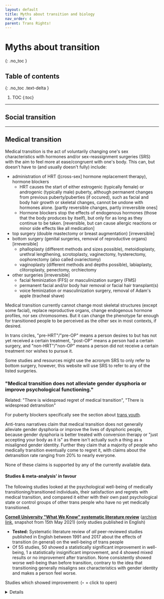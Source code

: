 ```yaml
---
layout: default
title: Myths about transition and biology
nav_order: 4
parent: Trans Rights!
---
```

<script> jtd.setTheme('green'); </script>
# Myths about transition
{: .no_toc }

## Table of contents
{: .no_toc .text-delta }

1. TOC
{:toc}

---

## Social transition

---
## Medical transition

Medical transition is the act of voluntarily changing one's sex characteristics with hormones and/or sex-reassignment surgeries (SRS) with the aim to feel more at ease/congruent with one's body. This can, but doesn't have to (and usually doesn't fully) include:
- administration of HRT ([cross-sex] hormone replacement therapy), hormone blockers
	- HRT causes the start of either estrogenic (typically female) or androgenic (typically male) puberty, although permanent changes from previous puberty/puberties (if occured), such as facial and body hair growth or skeletal changes, cannot be undone with hormones alone. [partly reversible changes, partly irreversible ones]
	- Hormone blockers stop the effects of endogenous hormones (those that the body produces by itself), but only for as long as they continue to be taken. [reversible, but can cause allergic reactions or minor side effects like all medication]
- top surgery (double mastectomy or breast augmentation) [irreversible]
- bottom surgery (genital surgeries, removal of reproductive organs) [irreversible]
	- phalloplasty (different methods and sizes possible), metoidioplasty, urethral lengthening, scrotoplasty, vaginectomy, hysterectomy, oophorectomy (also called ovariectomy)
	- vaginoplasty (different methods and depths possible), labiaplasty, clitoroplasty, penectomy, orchiectomy
- other surgeries [irreversible]
	- facial feminization (FFS) or masculinization surgery (FMS)
	- permanent facial and/or body hair removal or facial hair transplant(s)
	- voice feminization or masculinization surgery, removal of Adam's apple (tracheal shave)

Medical transition currently cannot change most skeletal structures (except some facial), replace reproductive organs, change endogenous hormone profiles, nor sex chromosomes. But it can change the phenotype far enough for transitioned people to be perceived as the other sex in most contexts, if desired.

In trans circles, "pre-HRT"/"pre-OP" means a person desires to but has not yet received a certain treatment, "post-OP" means a person had a certain surgery, and "non-HRT"/"non-OP" means a person did not receive a certain treatment nor wishes to pursue it.

Some studies and resources might use the acronym SRS to only refer to bottom surgery, however, this website will use SRS to refer to any of the listed surgeries.

### "Medical transition does not alleviate gender dysphoria or improve psychological functioning." 

Related: "There is widespread regret of medical transition", "There is widespread detransition"

For puberty blockers specifically see the section about [trans youth](https://antireaction.github.io/queerrights-en/docs/transrights/transyouth.html).

Anti-trans narratives claim that medical transition does not generally alleviate gender dysphoria or improve the lives of dysphoric people, because gender dysphoria is better treated with conversion therapy or "just accepting your body as it is" as there isn't actually such a thing as a misaligned gender identity. Further they claim that a majority of people who medically transition eventually come to regret it, with claims about the detransition rate ranging from 20% to nearly everyone.

None of these claims is supported by any of the currently available data.

#### Studies & meta-analysis' in favour
The following studies looked at the psychological well-being of medically transitioning/transitioned individuals, their satisfaction and regrets with medical transition, and compared it either with their own past psychological state or control groups of other trans people who have no yet medically transitioned.

**[Cornell University "What We Know" systematic literature review](https://whatweknow.inequality.cornell.edu/topics/lgbt-equality/what-does-the-scholarly-research-say-about-the-well-being-of-transgender-people/)** ([archive link](https://web.archive.org/web/20210510142046/https://whatweknow.inequality.cornell.edu/topics/lgbt-equality/what-does-the-scholarly-research-say-about-the-well-being-of-transgender-people/), snapshot from 15th May 2021) (only studies published in English)
- **Tested:** Systematic literature review of _all_ peer-reviewed studies published in English between 1991 and 2017 about the effects of transition (in general) on the well-being of trans people
- Of 55 studies, 50 showed a statistically significant improvement in well-being, 1 a statistically insignificant improvement, and 4 showed mixed results or no improvement after transition. None consistently showed worse well-being than before transition, contrary to the idea that transitioning generally misaligns sex characteristics with gender identity and makes a person feel worse.

Studies which showed improvement: (‣ = click to open)

<details>

	<summary> ‣ Pfäfflin (1993) seperate because it's so much </summary> <p>

[Pfäfflin (1993)](https://doi.org/10.1300/J056v05n04_05): **(Long term)** This is a pooling together of (a) studies and reviews about well-being and regrets after HRT and/or SRS ranging from 1961 to 1991 (30 years), from various countries (most from the U.S., followed by European countries) and (b) a clinical sample of people who Friedemann Pfäfflin treated himself (in Germany) since 1978 for variously long periods and with different regularity.
- **Sample:** (a) 74 follow-up studies and 9 reviews with approximately 1000 to 1600 trans women and 400 to 550 trans men participating (exact estimates impossible due to sometimes overlapping samples); (b) 196 trans women and 99 trans men

- **Results:** 
	- (a) Across all studies and reviews, 4 trans men and 14 trans women genuinely regretted medical transition (including SRS) [regret rate of <1% for trans men and 1-1,5% for trans women]
		- Of the 4 regretful trans men, 1 only regretted evading regulations and getting the phalloplasty done outside the gender clinic, which brought complications, but he did not regret having transitioned overall and lived alternating between male and female; 2 were confirmed to have detransitioned socially and 1 case expressed regret about one surgery, but it's not known whether they detransitioned socially.
		- Additionally, 1 trans woman commited suicide during HRT (before SRS), 1 underwent religious conversion (on HRT but before SRS), 1 considered living as male again (but it is not reported whether they did), 2 occasionally went back to living as male, 1 of whom only did so to not loose claim to inheretance.
		- Regret was associated with bad surgical outcomes, not undergoing any real life test, and/or no proper differential diagnosis; 
	- (b) No reported regrets among trans men and 3 reported regrets among trans women [1,53%] 2-6 years after bottom surgery.
	- The author concludes that overall, trans people who wished to undergo SRS did not regret doing so when they did. 
- **Flaws:** Only clinical samples, old data

		</p></details> 

<details>

	<summary> ‣ All the others (gigantic table warning) </summary> <p>

| study                                                                            | sample(s)                                                                                                                                                                                                                                                                                                                                               | tested                                                                                                                                                                                                                                          | follow-up time or time since last treatment                                                                                                                                                                                                                                                                                    | results                                                                                                                                                                                                                                                                                                                                                                                                                                                                                                                                                                                                                                                                                                                                                                                                               | notes                                                                                                                                                                                                                                                                                                                                                                                                                                                                      |
| -------------------------------------------------------------------------------- | ------------------------------------------------------------------------------------------------------------------------------------------------------------------------------------------------------------------------------------------------------------------------------------------------------------------------------------------------------- | ----------------------------------------------------------------------------------------------------------------------------------------------------------------------------------------------------------------------------------------------- | ------------------------------------------------------------------------------------------------------------------------------------------------------------------------------------------------------------------------------------------------------------------------------------------------------------------------------ | --------------------------------------------------------------------------------------------------------------------------------------------------------------------------------------------------------------------------------------------------------------------------------------------------------------------------------------------------------------------------------------------------------------------------------------------------------------------------------------------------------------------------------------------------------------------------------------------------------------------------------------------------------------------------------------------------------------------------------------------------------------------------------------------------------------------- | -------------------------------------------------------------------------------------------------------------------------------------------------------------------------------------------------------------------------------------------------------------------------------------------------------------------------------------------------------------------------------------------------------------------------------------------------------------------------- |
| [Bodlun & Kullgren (1996)](https://doi.org/10.1007/BF02438167)                 | Swedish clinical sample of 10 trans women and 9 trans men, "core transsexuals"                                                                                                                                                                                                                                                                          | changes in well-being from<br>medical transition (in general) over 5 year period, used questionnaire                                                                                                                                            | 5 years, transition stages differed between participants and some have still not medically transitioned to the extent that they wish by the end of the 5 year period                                                                                                                                                           | 13 improved, 3 stable, 2 unsatisifed, 1 unsatisifed & detranstioned                                                                                                                                                                                                                                                                                                                                                                                                                                                                                                                                                                                                                                                                                                                                                   |                                                                                                                                                                                                                                                                                                                                                                                                                                                                            |
| [Rakic et al. (1996)](https://doi.org/10.1007/BF02437545)                      | Yugoslavian clinical sample of 22 trans women and 10 trans men                                                                                                                                                                                                                                                                                          | body image, social life, sexual life, occupational functioning before and after bottom surgery, used questionnaire                                                                                                                              | 6 months to 4 years, median of 18 months                                                                                                                                                                                                                                                                                       | no regrets, 87% had improved body image, better social, sexual and ccupational life                                                                                                                                                                                                                                                                                                                                                                                                                                                                                                                                                                                                                                                                                                                                   | straght trans people only (to not provoke someone?)                                                                                                                                                                                                                                                                                                                                                                                                                        |
| [Eldh et al. (1997)](https://doi.org/10.3109/02844319709010503)                | Swedish clinical sample of 40 trans men and 50 trans women                                                                                                                                                                                                                                                                                              | physical and psychological health after SRS, used questionnaire by mail or in person; in case of personal interview, a physical examination took place as well (study doesn't state how many those were)                                        | 6 months to 30 years (median of 5,8 years) after several SRS including bottom surgery                                                                                                                                                                                                                                          | 86,5% (64/74) of respondents were satisfied with their lives post-SRS; 13,5% (10/74) were not satisfied, of which 5,4% (2 people of each gender) detransitioned socially and regretted the surgeries; 4% (2 trans women and 1 trans man) commited suicide, but had many suicide attempts before SRS as well; even if assuming that all respondents who were lost during follow-up (16/90) 1. had a worse well-being and that this was their reason to drop out and 2. the worsening was because of SRS, the success rate is 71,1% (64/90) and dissatisfaction (including detransition) rate 28,8% (26/90), which is still a clear net benefit; social stability (e.g. acceptance by family & friends), surgical techniques and overall body appearance (beside genitals) were found to be predictors of good outcomes |                                                                                                                                                                                                                                                                                                                                                                                                                                                                            |
| [Landen et al. (1998)](https://doi.org/10.1111/j.1600-0447.1998.tb10001.x)     | Swedish clinical sample undergoing initial SRS from 1972-1992; 213 total of which 8 detransitioned                                                                                                                                                                                                                                                      | retrospective study of predictors of regret after SRS (including bottom surgery), used medical records                                                                                                                                          | 4 to 24 years after SRS                                                                                                                                                                                                                                                                                                        | medical detransition rate of 3,8%, mostly associated with poor family support and much less but still significantly with not belonging to "core transsexual group" or suffering from psychosis; time between SRS and request for reversal 1-15 years (7,4 years median); last year of approval for any regretful patient was 1982                                                                                                                                                                                                                                                                                                                                                                                                                                                                                     | retrospective; could only consider medical detransitions; some of the SRS of included patients were only 4 years ago while requests for reversal took up to 15 years after initial SRS, so some of the more recent patients considered non-regretful here might have eventually requested reversal years after the study was conducted                                                                                                                                     |
| [Rehman et al. (1999)](https://doi.org/10.1023/A:1018745706354) \*             | American clinical sample of 28 trans women                                                                                                                                                                                                                                                                                                              | long-term physical, psychological, and sexual well-being & satisfaction after SRS including bottom surgery, used personal or telephone interviews                                                                                               | 3 years                                                                                                                                                                                                                                                                                                                        | no regrets, ability to normally return to work, more satisfactory personal and social life of patients after SRS                                                                                                                                                                                                                                                                                                                                                                                                                                                                                                                                                                                                                                                                                                      |                                                                                                                                                                                                                                                                                                                                                                                                                                                                            |
| [Lawrence (2003)](https://doi.org/10.1023/A:1024086814364)                     | American clinical sample of 232 trans women                                                                                                                                                                                                                                                                                                             | factors associated with long-term regret and satisfaction after SRS, used questionnaires                                                                                                                                                        | 1 to 7 years (most available questionnaires from people having had surgery 2-4 years)                                                                                                                                                                                                                                          | 59% reported improvement of quality of life as 8 or higher on an 0-10 scale, 1 reported worsening (0,45%), the rest reported no change; 86% reported their happiness as 8 or higher, 4% as 5 or lower; nobody regretted SRS outright, 6% sometimes and mostly due to social unacceptance or functional or physical outcomes                                                                                                                                                                                                                                                                                                                                                                                                                                                                                           |                                                                                                                                                                                                                                                                                                                                                                                                                                                                            |
| [Smith et al. (2005)](https://www.ncbi.nlm.nih.gov/pubmed/15842032) \*         | Dutch clinical sample of 94 trans women and 64 trans men                                                                                                                                                                                                                                                                                                | outcomes and predictors of regret/satisfaction after SRS, used questionnaire and personal interview (not all participants completed the latter)                                                                                                 | 1-4 years                                                                                                                                                                                                                                                                                                                      | virtually no gender dysphoria after SRS, independent of sexual orientation; no body dissatisfaction, 91,6% very satisifed with their bodies, better psychological functioning; 1 trans women had strong regrets and would not choose SRS again, another had strong regrets but would choose to undergo it again                                                                                                                                                                                                                                                                                                                                                                                                                                                                                                       | almost all patients in this sample had social support, only 4 (3,9%) had absolutely nobody to rely on;                                                                                                                                                                                                                                                                                                                                                                     |
| [De Cuypere et al. (2006)](https://doi.org/10.1016/j.sexol.2006.04.002) \*     | Belgian clinical sample of 35 trans women and 27 trans men                                                                                                                                                                                                                                                                                              | long-term psychological, social, and professional functioning after a longer period after SRS, used semi-structured interviews                                                                                                                  | minimum 1 year since bottom surgery; median of 4,1 years for trans women and 7,6 for trans men                                                                                                                                                                                                                                 | significant drop in suicide attempt rate (29,3% to 5,1%); gender dysphoria level dropped to that of the general population; 88,6% trans women and 85,2% trans men felt happy after surgery; regret only occasional in 2 cases, no detransitioners; improved social functioning                                                                                                                                                                                                                                                                                                                                                                                                                                                                                                                                        |                                                                                                                                                                                                                                                                                                                                                                                                                                                                            |
| [Lobato et al. (2006)](https://www.ncbi.nlm.nih.gov/pubmed/17075731)           | Brazillian clinical sample of 18 trans women and 1 trans man                                                                                                                                                                                                                                                                                            | impact of SRS (including bottom surgery) on satisfaction with sexual experience after SRS, used questionnaires before and after                                                                                                                 | 1 to 2,5 years since bottom surgery                                                                                                                                                                                                                                                                                            | no regrets; improvement of sexual experience considered for 83,3%; 64,7% say initiating and maintaining relationships became easier; pariticpants with a partner increased from 52,6% to 73,7%                                                                                                                                                                                                                                                                                                                                                                                                                                                                                                                                                                                                                        | only early-onset dysphoric trans people ("type 1 transsexuals"); excluded intersex people and people with psychotic disorders or addictions to psychoactive substances right away                                                                                                                                                                                                                                                                                          |
| [Newfield et al. (2006)](https://doi.org/10.1007/s11136-006-0002-3) \*         | recruitment through internet, bulletin boards, and postcards; mostly U.S.-American; 446 trans men                                                                                                                                                                                                                                                       | quality of life, used online survey                                                                                                                                                                                                             | not recorded; trans men with or without HRT were compared to each other                                                                                                                                                                                                                                                        | HRT significantly correlated with improved quality of life                                                                                                                                                                                                                                                                                                                                                                                                                                                                                                                                                                                                                                                                                                                                                            | non-clinical sample                                                                                                                                                                                                                                                                                                                                                                                                                                                        |
| [Kraemer et al. (2008)](https://www.ncbi.nlm.nih.gov/pubmed/18033979)          | Swiss clinical sample of 16 trans women and 7 trans men pre-SRS, 14 trans women and 8 trans men post-SRS                                                                                                                                                                                                                                                | body image of pre- and post-SRS people in comparison, used questionnaire                                                                                                                                                                        | 5 months to 8 years, median of 51 months (4,25 years) of the post-SRS sample                                                                                                                                                                                                                                                   | post-SRS sample scored significantly higher in measures of self-confidence and attractiveness, while lower on insecurity and concern compared to pre-SRS sample; none of the tested variables was found to be correlated to the time since SRS; taking HRT or not in the pre-SRS was not found to be correlated to any of the tested variables either                                                                                                                                                                                                                                                                                                                                                                                                                                                                 |                                                                                                                                                                                                                                                                                                                                                                                                                                                                            |
| [Imbimbo et al. (2009)](https://doi.org/10.1111/j.1743-6109.2009.01379.x)      | Italian clinical sample of 163 trans women                                                                                                                                                                                                                                                                                                              | post-surgical satisfaction levels and psychosocial profile of trans women, used questionnaire before and after SRS                                                                                                                              | 12-18 months after SRS for each patient seperately (operated over 14 years)                                                                                                                                                                                                                                                    | 94% were satisfied with having undergone surgery, 6% regretted it (not stated why, i.e. if they realized they aren't trans and detransitioned or if it was due to complications or unmet expectations etc.)                                                                                                                                                                                                                                                                                                                                                                                                                                                                                                                                                                                                           |                                                                                                                                                                                                                                                                                                                                                                                                                                                                            |
| [Nelson et al. (2009)](https://doi.org/10.1016/j.bjps.2007.10.049)             | UK clinical sample of 12 trans men                                                                                                                                                                                                                                                                                                                      | satisfaction with top surgery (double mastectomy/reduction mammoplasty), used questionnaire                                                                                                                                                     | 2-23 months after top surgery, median of 10                                                                                                                                                                                                                                                                                    | no regrets, all patients were satisfied, felt that their self-confidence and social interactions improved                                                                                                                                                                                                                                                                                                                                                                                                                                                                                                                                                                                                                                                                                                             |                                                                                                                                                                                                                                                                                                                                                                                                                                                                            |
| [Vujovic et al. (2009)](https://doi.org/10.1111/j.1743-6109.2008.00799.x)      | Serbian clinical sample of 71 trans women and 76 trans men                                                                                                                                                                                                                                                                                              | retrospective study and description of the Serbian trans population using available data of everyone who presented at the at the time only Serbian gender clinic between 1987 and 2006                                                          | unclear, study only states that the patients \_first presented\_ between 1987 and 2006, but not when HRT or any SRS was performed                                                                                                                                                                                              | no reported regrets, all patients who did would undergo SRS again, some where also satisifed with HRT only                                                                                                                                                                                                                                                                                                                                                                                                                                                                                                                                                                                                                                                                                                            |                                                                                                                                                                                                                                                                                                                                                                                                                                                                            |
| [Weyers et al. (2009)](https://doi.org/10.1111/j.1743-6109.2008.01082.x)       | Belgian clinical sample of 50 trans women                                                                                                                                                                                                                                                                                                               | long-term physical, mental, and sexual health among trans women, used questionnaires (only after)                                                                                                                                               | 6 months after bottom surgery                                                                                                                                                                                                                                                                                                  | high satisfaction with self-image, good physical and mental health, but some issues with sexual functioning related to surgical outcomes; 96% never regretted the surgery, 4% (2 women) sometimes                                                                                                                                                                                                                                                                                                                                                                                                                                                                                                                                                                                                                     |                                                                                                                                                                                                                                                                                                                                                                                                                                                                            |
| [Ainsworth & Spiegel (2010)](https://doi.org/10.1007/s11136-010-9668-7)        | internet recruitment, 247 trans women                                                                                                                                                                                                                                                                                                                   | psychological effects of FFS and bottoms surgery, used interviews                                                                                                                                                                               | not recorded; trans women with or without certain SRS were compared to each other                                                                                                                                                                                                                                              | FFS and SRS associated with better quality of life                                                                                                                                                                                                                                                                                                                                                                                                                                                                                                                                                                                                                                                                                                                                                                    | non-clinical sample                                                                                                                                                                                                                                                                                                                                                                                                                                                        |
| [Johansson et al. (2010)](https://doi.org/10.1007/s10508-009-9551-1)           | Swedish clinical sample of 25 trans women and 17 trans men                                                                                                                                                                                                                                                                                              | long-term follow up after SRS regarding gender dysphoria, satisfaction, social functioning, work, relationships, and sexuality; used semi-structured interviews before & after                                                                  | at least 5 years after being approved for medical transition and (if already pursued) at least 2 years after SRS; median of 7,8 years between SRS and follow-up for trans women and 7,4 years for trans men (see table 1 in the paper)                                                                                         | clinicians rated overall outcomes as favourable in 62% of the cases, patients themselves in 95% of the cases; 86% were judged as stable or improved in their overall functioning by clinicians; only 5-15% of patients were dissatisfied with some aspect (general health, surgical outcomes, etc.), but nobody regretted medical transition in itself; general health also improved for slightly more than the majority, for 16,1% (which tended to include older patients) it worsened, for the rest it remained the same, of which half meant that it remained on a good level                                                                                                                                                                                                                                     | drop-outs had lower global functioning scores at initial contact with the clinic and 88,9% of them had completed SRS                                                                                                                                                                                                                                                                                                                                                       |
| [Parola et al. (2010)](https://doi.org/10.1016/j.sexol.2009.05.004)            | French clinical sample of 15 trans men and 15 trans women                                                                                                                                                                                                                                                                                               | impact of SRS and HRT on quality of life and possible predictors for outcomes such as personality traits, used questionnaires & semi-structured interviews                                                                                      | at least 2 years after SRS                                                                                                                                                                                                                                                                                                     | everyone was satisfied with their medical transition, no regrets; quality of life improved for almost everyone both in social and sexual aspects                                                                                                                                                                                                                                                                                                                                                                                                                                                                                                                                                                                                                                                                      |                                                                                                                                                                                                                                                                                                                                                                                                                                                                            |
| [Colton-Meier et al. (2011)](https://doi.org/10.1080/19359705.2011.581195)     | internet recruitment through ftm forums, mostly U.S. Americans, 369 trans men                                                                                                                                                                                                                                                                           | psychological effects of HRT, used survey                                                                                                                                                                                                       | not recorded; trans men with or without HRT were compared to each other                                                                                                                                                                                                                                                        | HRT associated with better mental health & health-related quality of life                                                                                                                                                                                                                                                                                                                                                                                                                                                                                                                                                                                                                                                                                                                                             | non-clinical sample, data collection over 3 months in 2008                                                                                                                                                                                                                                                                                                                                                                                                                 |
| [Pimenoff & Pfäfflin (2011)](https://doi.org/10.1080/15532739.2011.618399)     | Finnish clinical sample of 15 trans women and 17 trans men who completed medical and legal transition to the full extent that it's possible between 1970 and 2002                                                                                                                                                                                       | treatment outcome of compliant and noncompliant patients undergoing medical transition, used questionnaires                                                                                                                                     | median of 5 years after bottom surgery and 8,5 years after legal transition                                                                                                                                                                                                                                                    | significant improvement of both social and psychological adjustment after transition, regardless of compliance                                                                                                                                                                                                                                                                                                                                                                                                                                                                                                                                                                                                                                                                                                        |                                                                                                                                                                                                                                                                                                                                                                                                                                                                            |
| [Rotondi et al. (2011)](doi.org/10.7870/cjcmh-2011-0021) \*\*                  | Canadian sample of 205 trans men recruited through the internet, organizations, venues, etc.                                                                                                                                                                                                                                                            | prevelance and factors associated with depression in trans men, used surveys                                                                                                                                                                    | not recorded; trans men with or without treatment were compared to each other                                                                                                                                                                                                                                                  | depression was associated with (among other things) not taking HRT and planning to medically transition but not currently transitioning; less depression was associated with having medically transitioned and having had surgery before 2008 (which was defined as not recent)                                                                                                                                                                                                                                                                                                                                                                                                                                                                                                                                       | non-clinical sample                                                                                                                                                                                                                                                                                                                                                                                                                                                        |
| [Gomez-Gil et al. (2012)](https://doi.org/10.1016/j.psyneuen.2011.08.010)      | Spanish clinical sample of 113 trans women and 74 trans men                                                                                                                                                                                                                                                                                             | social distress, anxiety, and depression in trans people and effects of HRT and SRS, used questionnaires                                                                                                                                        | not recorded; trans people with and without treatment were compared to each other                                                                                                                                                                                                                                              | both SRS and HRT significantly correlated with reduced depression, anxiety, and social distress                                                                                                                                                                                                                                                                                                                                                                                                                                                                                                                                                                                                                                                                                                                       |                                                                                                                                                                                                                                                                                                                                                                                                                                                                            |
| [Gorin-Lazard et al. (2012)](https://doi.org/10.1111/j.1743-6109.2011.02564.x) | French clinical sample of 30 trans men and 31 trans women                                                                                                                                                                                                                                                                                               | impact of HRT on quality of life, used questionnaires                                                                                                                                                                                           | 12-42 months (1-3,5 years) of HRT, median of 20 months (1,67 years); trans people on HRT were compared to those who are not                                                                                                                                                                                                    | HRT is \_independently\_ linked to a higher quality of life                                                                                                                                                                                                                                                                                                                                                                                                                                                                                                                                                                                                                                                                                                                                                           | excluded people with psychiatric comorbities right away                                                                                                                                                                                                                                                                                                                                                                                                                    |
| [Budge et al. (2013)](https://doi.org/10.1177/0011000011432753)                | America, recruited through support groups, 13 trans women, 2 trans men, 2 genderqueer people, 1 male crossdresser                                                                                                                                                                                                                                       | coping mechanisms & emotions during various stages of transition (in general), used qualitative interviews                                                                                                                                      | not recorded; interviews span over whole transition but are conducted at 1 point in time                                                                                                                                                                                                                                       | "affirmative emotional experiences" commonly associated with HRT (16 participants went on HRT)                                                                                                                                                                                                                                                                                                                                                                                                                                                                                                                                                                                                                                                                                                                        | non-clinical sample, qualitative rather than quantitative, unusually diverse sample in terms of sexual orientation                                                                                                                                                                                                                                                                                                                                                         |
| [Colizzi et al. (2013)](https://doi.org/10.1111/jsm.12155)                     | Italian clinical sample of 45 trans women and 25 trans men                                                                                                                                                                                                                                                                                              | effects of HRT on stress, attachment style, and cortisol awakening response (CAR), used questionnaires & blood tests                                                                                                                            | recorded before and 12 months into HRT                                                                                                                                                                                                                                                                                         | 12 months HRT decreased CAR levels and perceived stress regardless of attachment style                                                                                                                                                                                                                                                                                                                                                                                                                                                                                                                                                                                                                                                                                                                                | excluded intersex people and people with psychiatric pathologies right away                                                                                                                                                                                                                                                                                                                                                                                                |
| [Costatino et al. (2013)](https://doi.org/10.1080/0092623X.2012.736920)        | Italian clinical sample of 50 trans men                                                                                                                                                                                                                                                                                                                 | impact of HRT on mood and sexual function, used questionnaires                                                                                                                                                                                  | data collected before HRT, 12 months into HRT, and at least 6 months after SRS (no bottom surgery, only top surgery and removal of reproductive organs)                                                                                                                                                                        | HRT improved sexual function and SRS reduced aggressiveness, but also reduced sexual function again (which might be because SRS did not include bottom surgery and disappointed some, or because not everyone was done recovering from SRS when filling out the questionnaire yet); more positive mood changes occured but were not statistically significant (see table 3); insomnia and sweating increased with HRT                                                                                                                                                                                                                                                                                                                                                                                                 | excluded intersex people, drug addicts, and people with psychiatric comorbidities right away                                                                                                                                                                                                                                                                                                                                                                               |
| [Gorin-Lazard et al.(2013)](https://doi.org/10.1097/NMD.0000000000000046)      | French clinical sample of 36 trans women and 31 trans men                                                                                                                                                                                                                                                                                               | influence of HRT on self-esteem, mood, and quality of life; used questionnaires                                                                                                                                                                 | not recorded(?); trans people with or without treatment were compared to each other                                                                                                                                                                                                                                            | HRT independently associated with less depression, greater self-esteem and better psychological well-being                                                                                                                                                                                                                                                                                                                                                                                                                                                                                                                                                                                                                                                                                                            |                                                                                                                                                                                                                                                                                                                                                                                                                                                                            |
| [Weigert et al. (2013)](https://doi.org/10.1097/01.prs.0000434415.70711.49)    | French clinical sample of 35 trans women                                                                                                                                                                                                                                                                                                                | influence of breast augmentation on sexual, psychosocial and physical well-being; used questionnaires                                                                                                                                           | data collected 3 weeks before breast augmentation, 4 months after surgery, and 21 patients completed the questionnaire again 12-39,6 months (1-3,3 years; median of 20,7 months/1,7 years) after surgery; breast augmentation was performed with a median of 16 months after bottom surgery, which itself was preceeded by HRT | significant improvement in all measured areas after surgery                                                                                                                                                                                                                                                                                                                                                                                                                                                                                                                                                                                                                                                                                                                                                           |                                                                                                                                                                                                                                                                                                                                                                                                                                                                            |
| [Bailey et al. (2014)](https://doi.org/10.1108/MHRJ-05-2014-0015)              | UK, internet recruitment, 889 people of which 778 desired or underwent medical transition to some degree                                                                                                                                                                                                                                                | effects of various factors on suicidal ideation & suicide attempts, used questionnaire                                                                                                                                                          | not recorded; trans people with or without treatment were compared to each other                                                                                                                                                                                                                                               | suicidality associated (among others) with denial of desired medical treatments                                                                                                                                                                                                                                                                                                                                                                                                                                                                                                                                                                                                                                                                                                                                       | non-clinical sample                                                                                                                                                                                                                                                                                                                                                                                                                                                        |
| [Boza & Nicholson (2014)](https://doi.org/10.1080/15532739.2014.890558)        | Australia; recruitment via internet, support groups, snowballing; 83 trans men and 160 trans women                                                                                                                                                                                                                                                      | effects of various factors on mental health, used questionnaires                                                                                                                                                                                | not recorded; trans people with or without treatment were compared to each other                                                                                                                                                                                                                                               | SRS associated with less depression                                                                                                                                                                                                                                                                                                                                                                                                                                                                                                                                                                                                                                                                                                                                                                                   | non-clinical sample                                                                                                                                                                                                                                                                                                                                                                                                                                                        |
| [Colizzi et al. (2014)](https://doi.org/10.1016/j.psyneuen.2013.09.029)        | Italian clinical sample, 78 trans women and 29 trans men                                                                                                                                                                                                                                                                                                | impacts of HRT on psychiatric distress and functional impairment, used questionnaires                                                                                                                                                           | recorded before and 12 months into HRT                                                                                                                                                                                                                                                                                         | 12 months HRT approx. halved prevelance of all bad measures across sample                                                                                                                                                                                                                                                                                                                                                                                                                                                                                                                                                                                                                                                                                                                                             | intersex people and people with unstable psychiatric comorbidities excluded right away                                                                                                                                                                                                                                                                                                                                                                                     |
| [Davis & Meier (2014)](https://doi.org/10.1080/19317611.2013.833152)           | American sample of 208 transmasculine people (including trans men, genderqueer, and genderfluid people); recruitment through internet and local communities                                                                                                                                                                                             | impacts of HRT and top surgery, used survey                                                                                                                                                                                                     | use of HRT ranged from either no us or between 1 week & 35 years (median of 3,62 years) for those who do use it; time since top surgery (if performed) not recorded; study compared people with and without treatment to each other                                                                                            | reduction in anxiety, depression, anger and an increase in body satisfaction associated with with HRT and top surgery                                                                                                                                                                                                                                                                                                                                                                                                                                                                                                                                                                                                                                                                                                 |                                                                                                                                                                                                                                                                                                                                                                                                                                                                            |
| [Dhejne et al. (2014)](https://doi.org/10.1007/s10508-014-0300-8)              | All Swedish citizens who applied for SRS and legal name change from 1972 to 2010 (252 trans men and 478 trans women)                                                                                                                                                                                                                                    | prevelance of transition and regret in the population, used retrospective study of official data                                                                                                                                                | time from first legal gender change to regret application had a median of 75-137 months (6,25-11,4 years) or 90 months (7,5 years) for trans men, 22-177 months (1,83-14,75 years) or 102 months (8,5 years) for trans women                                                                                                   | regret rate of 2,2% for both genders and an additional 1,2% (across both binary genders) who have withdrawn their application themselves; regret rate decreased a lot over time from 27% in 1960-1971 down to 2,4% in the 1991-2000 time period and 0,3% in 2001-2010 (although there may be some cases of regret in the last group who have no yet applied, as the median time from first legal sex change to regret application is 7-8 years)                                                                                                                                                                                                                                                                                                                                                                       |                                                                                                                                                                                                                                                                                                                                                                                                                                                                            |
| [Fisher et al. (2014)](https://doi.org/10.1111/jsm.12413)                      | Italian clinical sample of 66 trans women and 59 trans men                                                                                                                                                                                                                                                                                              | impacts of HRT without any SRS on body uneasiness in trans people, used questionnaires                                                                                                                                                          | either no HRT, or 45-10845 days (1,5 months to 30,125 years) \[median of 430 days (~14 months)\] for trans women and 33-1021 days (33 days to 2,8 years) \[median of 799 days (~2,2 years)\] for trans men; compared trans people with treatment to those without                                                              | HRT duration and higher dosage independently correlated with decreased body uneasiness for trans women, but not for trans men, although the authors write that the latter might be for example due to HRT not significantly reducing chest size in trans men (which can be a major source of body uneasiness for them)                                                                                                                                                                                                                                                                                                                                                                                                                                                                                                | excluded people who were intersex, had changes in HRT treatment before the study, had internalized homophobia, mental retardation or transvestite fetishism                                                                                                                                                                                                                                                                                                                |
| [Gomez-Gil et al. (2014)](https://doi.org/10.1007/s11136-013-0497-3)           | Spanish clinical sample of 119 trans women and 74 trans men                                                                                                                                                                                                                                                                                             | factors associated with better quality of life in trans people before bottom surgery, used questionnaires                                                                                                                                       | not recorded; trans people with and without treatment were compared to each other                                                                                                                                                                                                                                              | better quality of life associated with (among other factors) being on HRT                                                                                                                                                                                                                                                                                                                                                                                                                                                                                                                                                                                                                                                                                                                                             |                                                                                                                                                                                                                                                                                                                                                                                                                                                                            |
| [Hess et al. (2014)](http://doi.org/10.3238/arztebl.2014.0795)                 | German clinical sample of 254 trans women                                                                                                                                                                                                                                                                                                               | long-term satisfaction with SRS, used questionnaires                                                                                                                                                                                            | 1-7 years after SRS; median of 5,05 years                                                                                                                                                                                                                                                                                      | 87,4% were satisfied or very satisfied with their outward appearance as women; 72% were satisfied or very satisfied with the functional outcome; 1 full detransitioner (sees himself as male) (1%), 3 peple who see themselves as "more male than female" (2,9%)                                                                                                                                                                                                                                                                                                                                                                                                                                                                                                                                                      |                                                                                                                                                                                                                                                                                                                                                                                                                                                                            |
| [Heylens et al. (2014)](https://doi.org/10.1111/jsm.12363)                     | Belgian clinical sample of 46 trans women and 11 trans men                                                                                                                                                                                                                                                                                              | effects of various steps in medical transition on psychopathology, used questionnaires                                                                                                                                                          | questionnaires were filled out before treatment, 3-6 months into HRT, and 1-12 months after SRS                                                                                                                                                                                                                                | medical transition leads to a significant reduction of psychopathology in areas such as depression, anxiety, somatization, psychoticism, interpersonal sensitivity, hostility, and overall psychoneurotic distress                                                                                                                                                                                                                                                                                                                                                                                                                                                                                                                                                                                                    | one person commited suicide during follow-up                                                                                                                                                                                                                                                                                                                                                                                                                               |
| [Manieri et al. (2014)](https://doi.org/10.1080/15532739.2014.899174)          | Italian clinical sample of 56 trans women and 27 trans men                                                                                                                                                                                                                                                                                              | impacts of HRT in the first year on quality of life                                                                                                                                                                                             | evaluations every 3 months; questionnaires on quality of life filled in before and 1 year into treatment                                                                                                                                                                                                                       | HRT improves quality of life and seems to be free of major risks in healthy individuals under clinical supervision in the first year                                                                                                                                                                                                                                                                                                                                                                                                                                                                                                                                                                                                                                                                                  | excluded intersex people and people with severe psychopathology right away                                                                                                                                                                                                                                                                                                                                                                                                 |
| [Castellano et al. (2015)](https://doi.org/10.1007/s40618-015-0398-0)          | Italy, recruitment through local ads, 46 trans women and 14 trans men, local cis control group                                                                                                                                                                                                                                                          | psychological & sexual affects of bottom surgery                                                                                                                                                                                                | at least 2 years and up to 33 years after SRS                                                                                                                                                                                                                                                                                  | trans sample scored similarly to cis controls in quality of life and body image; trans men slightly worse in sexual life subscale than cis men                                                                                                                                                                                                                                                                                                                                                                                                                                                                                                                                                                                                                                                                        | non-clinical sample                                                                                                                                                                                                                                                                                                                                                                                                                                                        |
| [Keo-Meier et al. (2015)](http://dx.doi.org/10.1037/a0037599)                  | American sample of 48 trans men and male (53) & female (62) cis controls                                                                                                                                                                                                                                                                                | changes in psychological function from before and during HRT in trans men, used questionnaires                                                                                                                                                  | before and 3 months into HRT                                                                                                                                                                                                                                                                                                   | 3 months of HRT led to decreased psychopathology and betterment in psychological functioning on multiple domains                                                                                                                                                                                                                                                                                                                                                                                                                                                                                                                                                                                                                                                                                                      | non-clinical sample                                                                                                                                                                                                                                                                                                                                                                                                                                                        |
| [Ruppin & Pfäfflin (2015)](https://doi.org/10.1007/s10508-014-0453-5)          | Germany, 35 trans women and 36 trans men                                                                                                                                                                                                                                                                                                                | various quality of life factors (employment, subjective life satisfaction, integration,...) after medical transition to some degree (almost all took HRT and had at least one SRS), used standardized questionnaires and qualitative interviews | tested upon first contact with clinic and 10-24 (mean 13,8) years after legal name & gender marker change\*\*\*                                                                                                                                                                                                                | high life satisfaction, employment, good social integration, gender dysphoria remained reduced, other psychological problems decreased too                                                                                                                                                                                                                                                                                                                                                                                                                                                                                                                                                                                                                                                                            |                                                                                                                                                                                                                                                                                                                                                                                                                                                                            |
| [Bar et al. (2016)](dx.doi.org/10.1177/0008417416635346)                       | Israel, internet and local recruitment, snowballing; 22 trans women (all medically transitioning) and 22 cis women                                                                                                                                                                                                                                      | changes of occupational well-being over time, used questionnaires                                                                                                                                                                               | not recorded; compared trans women to cis controls                                                                                                                                                                                                                                                                             | occupational well-being improved for both groups, but steeper for trans women who started out lower on the scale with the gap reducing over time; probably due to them advancing in their medical transition and experiencing positive effects from it                                                                                                                                                                                                                                                                                                                                                                                                                                                                                                                                                                | non-clinical sample, only indirect investigation of effects of medical transition                                                                                                                                                                                                                                                                                                                                                                                          |
| [Bouman et al. (2016)](http://dx.doi.org/10.1016/j.jsxm.2016.01.009)           | UK clinical sample, 71 trans women over the age of 50                                                                                                                                                                                                                                                                                                   | psychopathology and clinical measures, use of HRT prior to clinic referral (about half of the used sample did so), used questionnaires                                                                                                          | not recorded; trans women were compared to each other                                                                                                                                                                                                                                                                          | use of HRT prior to referral associated with less anxiety, but not less depression                                                                                                                                                                                                                                                                                                                                                                                                                                                                                                                                                                                                                                                                                                                                    | purposefully uses an older than usual sample                                                                                                                                                                                                                                                                                                                                                                                                                               |
| [Cardoso da Silva et al. (2016)](https://doi.org/10.1016/j.jsxm.2016.03.370)   | Brazillian clinical sample, 47 trans women                                                                                                                                                                                                                                                                                                              | psychological and social functioning, physical health, level of independence after HRT and bottom surgery, used questionnaires                                                                                                                  | tested prior to treatment and at least 1 year after bottom surgery                                                                                                                                                                                                                                                             | significant improvement of psychological and social functioning, but significant worsening of physical health and level of independence; although this can easily be justified with having to recover after bottom surgery according to the authors; those who had more recent revisions (further interventions to correct complications) had worse (but still good) outcomes than those who did not                                                                                                                                                                                                                                                                                                                                                                                                                  | people with psychotic disorders, mental retardation or substance addictions were excluded; most had to get some revision (further intervention for correction of complications) after SRS                                                                                                                                                                                                                                                                                  |
| [Glynn et al. (2016)](doi.org/10.1037/sgd0000171)                              | American sample of 573 trans women with a history of sex work                                                                                                                                                                                                                                                                                           | role of gender-affirmation on psychological well-being of trans women, used self-report                                                                                                                                                         | none; used a 1-time self-report, trans women were compared to each other                                                                                                                                                                                                                                                       | gender affirmation (including medical) associated with less depression and higher self-esteem, although no domains of gender affirmation (social, psychological nor mental) were associated significantly with suicidal ideation                                                                                                                                                                                                                                                                                                                                                                                                                                                                                                                                                                                      | non-clinical sample                                                                                                                                                                                                                                                                                                                                                                                                                                                        |
| [Padula et al. (2015)](https://doi.org/10.1007/s11606-015-3529-6)              | extracted model parameters from [National Transgender Discrimination Survey (NTDS) (2011)](https://www.thetaskforce.org/wp-content/uploads/2019/07/ntds\_full.pdf) ([archive](https://web.archive.org/web/20210429072230/https://www.thetaskforce.org/wp-content/uploads/2019/07/ntds\_full.pdf)) of adults, which had 6436 US-American respondents | cost-effectiveness of insurance coverage for medically-necessary trans-related services (e.g. medical transition); used Markov model                                                                                                            | 5-10 year time horizons from US societal perspective                                                                                                                                                                                                                                                                           | provider coverage of trans-related care was cost-effective (i. e. reduced more costs on treating HIV, depression, drug abuse, etc. that would come from being denied coverage than it costs to cover expenses) in 85% of simulations; budget impact for individual members is 0,016$ per month (I'm using the comma the way US-Americans use the dot because I'm European)                                                                                                                                                                                                                                                                                                                                                                                                                                            |                                                                                                                                                                                                                                                                                                                                                                                                                                                                            |
| [van de Grift et al. (2017a)](doi.org/10.1097/PSY.0000000000000465)            | European (Dutch, German, Belgian, Norwegian) clinical sample of 135 transfeminine and 66 transmasculine people                                                                                                                                                                                                                                          | effects of medical transition on gender dysphoria and body image, used questionnaires                                                                                                                                                           | tested at admission and 4-6 years after first visit in the gender clinic; participants were at various stages at follow-up (no treatment, HRT only, or HRT and SRS)                                                                                                                                                            | gender dysphoria decreased in all participants at follow-up, but much more so in those participants who had received both HRT and SRS, whose gender dysphoria levels were now comparable to cis people; body image improved both regarding transition-responsive areas (i. e. body parts/traits that can be changed) and those that are not responsive;                                                                                                                                                                                                                                                                                                                                                                                                                                                               | due to an error only the gender dysphoria of those who had socially transitioned (9 people) was assessed in this group, and they generally showed lower scores of gender dysphoria than those who did eventually get medical treatment; only 7 of the 29 were confirmed to fulfill the diagnostic criteria; of those who socially transitioned, 2 detransitioned; 9 said they do not plan to re-apply for medical treatment in the future, 8 were unsure, 6 were going to; |
| [van de Grift et al. (2017b)](https://doi.org/10.1080/0092623X.2017.1326190)   | same sample as above but only the 136 people who received both HRT and SRS (81 trans women, 51 trans men, 4 missing data)                                                                                                                                                                                                                               | satisfaction and quality of life after SRS, used questionnaires                                                                                                                                                                                 | tested at admission and 4-6 years after first visit in the gender clinic;                                                                                                                                                                                                                                                      | satisfaction with SRS was 94% to 100% (depending on procedure), quality of life increased after SRS; nobody reported major regret; 6% (9 people) reported dissatisfaction or minor regret about a SRS they underwent, for 8 of whom it is tied to complications rather than realizing they're not trans and 1 trans woman did not specify her reason for dissatisfaction; no significant differences of gender dysphoria levels in trans people after HRT and SRS compared to cis controls                                                                                                                                                                                                                                                                                                                            | missing data for 2,9% of participants who had HRT and SRS                                                                                                                                                                                                                                                                                                                                                                                                                  |
		</p>
</details>

> Notes about the table: 
> \* overlaps with Murad et al. (2010)
> \** link on Cornell University website broken

<details> 

		<summary> ‣ Studies which showed no improvement or mixed results </summary> <p>

[Work in progress]

		</p> 
</details>

---

**[Murad et. al. (2010)](doi.org/10.1111/j.1365-2265.2009.03625.x)** (meta-analysis, all languages)
- **Tested:** effects of HRT together with some type of SRS
- **Sample:** 28 studies with a total of 1093 trans women and 801 trans men participating (1833 total)
- **Results:** SRS and HRT decrease gender dysphoria (80%), improve psychological functioning and comorbidities (78%), sexual function (72%), and overall quality of life
- **Flaws:** low quality data because the treshhold for inclusion was low

---

**[De Vries et. al. (2014)](https://doi.org/10.1542/peds.2013-2958)**
- **Tested:** psychological effects of hormone blockers, HRT, and SRS (vaginoplasty for trans women or mastectomy with hysterectomy & oophorectomy for trans men) over 8 year period, starting from before the start of puberty blockers in the early stages of puberty until 1 year after SRS in young adulthood, using questionnaires
- **Sample:** 22 trans women and 33 trans men
- **Results:** 
	- alleviation of gender dysphoria
	- continual improvement of psychological functioning
	- psychological functioning on par with or better than that of cisgender peer by young adulthood
- **Flaws:** small sample size

---

**[Nobili et al. (2018)](doi.org/10.1007/s11154-018-9459-y)**
- **Tested:** meta-analysis of peer-reviewed studies on quality of life published in English from 1946 until 2017
- **Sample:** 29 studies
- **Results:** Trans people generally had a lower quality of life than the general population, but mental healthy quality of life of trans people _post-treatment_ is on par with the general population.
- **Flaws:** 
	- Studies need more "clearly defined transgender populations, divided by stage of gender affirming treatment and with appropriate matched control groups" to draw "firmer conclusions". 
	- There is a moderate risk of bias (in the statistical sense), meaning some but not most or all criteria for assesing bias risks in descriptive studies were satisifed. Criteria included, among many others, sample size, randomization, and clear definition of the target population, which are all things factors that are difficult to satisfy with hidden and small populations such as trans people.
- **Note:** This meta-analysis looked at studies about _quality of life_, which is probably linked to but is not the same as alleviation of gender dysphoria.

---

#### Possible counter-studies

Some proponents of anti-trans narratives like to cherrypick these not yet mentioned studies to argue that medical transition does not decrease gender dysphoria nor improve psychological functioning:

<details>

<summary> ‣ **[Dhejne et al. (2011)](doi.org/10.1371/journal.pone.0016885)** ("The Sweden study") </summary> <p>

- **Tested:** mortality and psychiatric morbidity after medical transition **compared to the general population**
- **Sample:** 191 trans women and 133 trans men who medically transitioned (with SRS)
- **Result:**
 > "[Trans people after medical transition] have considerably higher risks for mortality, suicidal behaviour, and psychiatric morbidity **_than the general population_**. Our findings suggest that sex reassignment, although **_alleviating gender dysphoria_**, may not suffice as treatment for transsexualism, and should inspire improved psychiatric and somatic care after sex reassignment for this patient group."
- In other words, _the study does not conclude that SRS makes gender dysphoria worse_, but that it is usually not _enough_ treatment for all the suffering (discrimination, being disowned, undergoing alienating puberty, possible lasting trauma from all of these things) trans people might go through. Proponents of anti-trans narratives citing this study are advised to visit an English reading comprehension course or to make an appointment at the oculist.
		
</p>
		</details>

<details>

<summary> ‣ **[Rauchfleisch et al. (1998)](doi.org/10.1007/s001150050345)** (full text only available in German) </summary> <p>
- **Tested:** Subjective well-being and regrets of the subjects but also objective measures such as employment, social life, marriage, stable relationships & sex life, libido, complications, further surgeries, etc.
- **Sample:** 13 trans women (orchiectomy and vaginoplasty) and 4 trans men (mastectomy, hysterectomy, oophorectomy) who had visited a clinic 5 to 20 years ago
- **Results:** 
	- For trans women, employment fell drammatically (92% to 25%), mostly due to inability to work; social and sex life did not improve, most claimed to be happy with SRS but gave off a depressed or anxious impression to the interviewers; 2 people detransitioned, 1 trans woman had expressed regret 3 yeas after SRS but now (7 years post-SRS) reported being satisfied after all.
	- For trans men, employment status worsened for only 1 trans man, 2 trans men had happy and stable relationships, 1 lived on his own and complained about not having had phalloplasty but was otherwise satisfied with his life, and 1 (the one who lost employment) was completely isolated and afraid of human contact. 2 trans men seemed psychologically stable and sociable to the interviewers, 2 seemed more introverted and had drug addictions (alcohol or opiate), one of whom (the one addicted to opiate) had several suicide attempts after SRS. The study did not mention pre-SRS status on relationships for trans men like it did for trans women.
	- The authors concluded that a major predictor for post-SRS life improvement was pre-SRS employment, social integration, and emotional stability. The trans men in their sample tended to already be better socially integrated before transition. They also noted themselves that their study shows unusually bad results.
- **Flaws:** Why one cannot draw the conclusion that medical transition doesn't alleviate gender dysphoria from this study:
	1. Very small sample, especially for trans men. This study clearly stands in the shadow of all the previously mentioned studies - including one's conducted in the same time period and country - that show a significant improvement from medical transition. The authors themselves note that this is an unusually bad result, so it might just be an accidentally misrepresentative sample, i. e. anecdotal, barely replicated evidence.
	2. Rather old study. Social acceptance of trans people and surgical outcomes have improved greatly since then. The suffering of many of the participants may be attributable to 
		- not being able to build lasting relationships (before as well as after SRS), which may be connected to the ridicule of straight men (most of the trans women here were straight) who have relationships with trans women and the stigmatization of female homosexuality (there were 3 trans women attracted to other women), which must have been even more severe back then. The social isolation pre-SRS might have also led to a harder recovery from surgery.
		- unemployment, leading to even more social isolation. For example, the one trans man that showed the most social isolation was also the only one who lost employment after SRS. Unemployment may be due to
			- physical inability to work due to bad surgical outcomes, but those improve over time and don't actually say anything about whether gender dysphoria was alleviated (see point 3).
			- psychological inability to work due to discrimination.
	3. All except 2 trans people still stated to be happy with having done the surgery [11,8% regret rate], 1 trans man even wished to continue medical transition with phalloplasty. It probably alleviated their gender dysphoria overall, but the discrimination and possible surgical complications that followed overrode the psychological benefits of having no more gender dysphoria in this sample. Even for those who did regret it, we do not know whether they would have not detransitioned if the surgeries were more succesful; maybe they only detransitioned due to not passing or facing harassment.
																																					</p>				</details>

<details>

	<summary> ‣ **[Jellestad et al. (2018)](https://doi.org/10.1155/2018/8684625)** </summary> <p>
- **Tested:** associations between medical transition and quality of life
- **Sample:** clinical sample of 77 trans women, 41 trans men, and 25 non-binary people (1 of which was assigned intersex at birth) in Switzerland
- **Results:** Anti-trans advocates usually only focus on the following sentence from the study, despite the authors contradicting it numerous times at other points:
> "But neither the hormonal nor the surgical obtained any predictive significance regarding [quality of life]."
- But the study notes _multiple times_ that they only included trans people who considered their medical transition to already be complete. The study _did not actually examine the effects of receiving or not receiving medical interventions **that one desires.**_ And it says so itself:
> "In this sense, we can assume that no trans person who participated hoped to improve their [quality of life] by initiating further medical measures. In addition, the cross-sectional design of this study does not allow further comparison of the QoL before the medical transition of the participants. Accordingly, **no statements can be made as to whether the [gender affirming interventions] changed the [quality of life] of the trans persons or not.**"
- Obviously, giving a surgery to a trans person who does not desire that surgery/who do not think that surgery would make them feel more congruent will not make that particular trans person happier - trans people have different desires for their medical transition, if they desire one at all.
- To back up this claim, here's [van de Grift et al. (2017a)](doi.org/10.1097/PSY.0000000000000465) as an example, which states:
> "Within  the  “hormones  only”  group  different  scores were observed between the people who planned (n = 14) and did not plan (n = 21) to undergo genital surgery in the future with regard to overall body satisfaction (M[planned] = 3.29 (SD: .61), M[not planned] = 2.35 (SD: .54); t(33) = 4.75, p < .001) as well as for genital body satisfaction (M[planned] = 4.76 (SD: .40), M[not planned] = 2.42 (SD: 1.03); t(33) = 8.07, p < .001). (Note: higher scores mean higher dissatisfaction on these scales.)"
- In other words, those that still had more open wishes regarding their medical transition/were less finished with it (i. e. bottom surgery) were also still more dissatisfied than those who did not have such need/did not have (as much) genital-related gender dysphoria and were closer to considering themselves fully transitioned.

</p>	</details>

<details>

	<summary> ‣ **[Auer et al. (2013)]( https://doi.org/10.1371/journal.pone.0078469)** </summary> <p>
- **Tested:** whether the psychopathology of trans people is more similar to that of their genotypical (assigned) or phenotypical (lived, desired) sex, employed a questionnaire
- **Sample:** clinical sample of 52 trans women and 32 trans men who all had a diagnosis of "transsexualism" (according to ICD-10) and have already received HRT between 1996 and 2007 (data collection conducted in 2009) at that clinic; compared to age-matched healthy cis people but who at some point in their lives had certain mental disorders
- **Result:** Trans people are on average more like their phenotypical sex than their genotypical sex in terms of psychopathology.
- However, anti-trans advocates usually focus more on this one section in it:
> "[I]n our study, we found no difference between those who had already undergone sex reassignment and those who had not in terms of any subscale of psychopathology. Therefore sex reassignment surgery doesn’t seem to be a major contributor to psychosocial well-being in our transsexual sample."

1. Again, this study is small and compared to the massive amount of evidence pointing towards an improvement after medical transition (for those that desire it), it isn't significant enough in the least to justify altering current scientific conensus.

2. The study is unable to tell us anything about the effectiveness of HRT and only about SRS, because all trans participants have already initiated HRT at the point of data collection. The authors write:
> Since the initiation of hormone treatment has been reported to have a fundamental impact on general well-being and mood [...], we decided for reasons of sample homogeneity, and to increase the statistical power, only to include those in our analysis who were already receiving cross-sex hormone treatment at the time of the evaluation. 

3. There might very well be a similar fallacy here as with Jellestad et al. (2018), i. e. all or most participants had already medically transitioned to the whole extent that they find it necessary:
- The study compared people who had (post-SRS group) or had not undergone SRS (pre-SRS group) at the point of data collection. It did not record who in either group subjectively considered their medical transition to be complete.
- The diagnostic criteria for ["transsexualism" according to ICD-10](https://www.who.int/classifications/icd/en/GRNBOOK.pdf) ([archive link](https://web.archive.org/web/20210511081433/https://www.who.int/classifications/icd/en/GRNBOOK.pdf), p. 163, search for "F64.0") is:
>> "A desire to live and be accepted as a member of the opposite sex, _usually_ [=/= always] accompanied by a sense of discomfort with, or inappropriateness of, one's anatomic sex, and a wish to have surgery and hormonal treatment to make one's body as congruent as possible with one's preferred sex."
- This means that one doesn't have to desire medical transition to the full extent that it is possible (i. e. HRT and _all_ possible surgeries) in order to receive such a diagnosis (= be a non-SRS patient), contrary to what the introduction of the study states. 
- Since the study did not record this, it might have unknowingly included non-SRS patients (who only desired HRT) in the control group of pre-SRS patients.
- The clinical sample consisted of people who were treated with HRT between 1996 and 2007 at a German endocrinological clinic and all filled in the questionnaire in 2009. Meaning that all patients have first visited the clinic 14 to 3 years ago and were taking HRT at the time that they filled in the questionnaire, so they all must have taken HRT for at least 3 years by that time.
- At that time, [SRS were recommended in Germany earliest after 6 months HRT](https://atme-ev.de/images/texte/transsexualitaet/standardsts.pdf) ([archive link](https://web.archive.org/web/20200724094803/https://atme-ev.de/images/texte/transsexualitaet/standardsts.pdf)) - provided one had a diagnosis and was undergoing a real life test for long enough, which is already needed for HRT anyway. 
- Since 1987, surgeries are fully paid by insurance if one has a diagnosis and follows the official recommendations in Germany, so poverty should not be a major factor here. Waiting lists also [tend to be short in Germany](https://worldpopulationreview.com/country-rankings/health-care-wait-times-by-country) ([archive link](https://web.archive.org/web/20210331180557/https://worldpopulationreview.com/country-rankings/health-care-wait-times-by-country)). 
- Therefore even the most recent patients must have had more than enough time and resources to acquire SRS (including HRT duration and waiting lists) if they strongly desired it to be part of their transition, i. e. were pre-SRS rather than non-SRS.
- Since they still have not undergone those procedures at the time of data collection, one can reasonably assume that for some of them this was due to no wish for such a procedure in the first place, i. e. that these are non-SRS and not pre-SRS patients. In rare cases it might also be the case that they were not physically healthy enough or that they were gatekept by their psychotherapist (who has to write a recommendation letter for each procedure seperately in Germany). But the latter is unlikely because there is usually little reason to not write recommendation letters for desired transition procedures if the person already received a stable diagnosis, initated HRT, and underwent a real life test (needed for HRT at that time).
- It might very well be that not all patients in the pre-SRS group of this study were actually non-SRS, but it's reasonable to assume that a not insignificant percentage were.
</p>	</details>

<details>

	<summary> ‣ **[Lindemalm (1986)](https://doi.org/10.1007/BF01542412)** </summary> <p>
- **Tested:** long-term well-being of trans women after bottom surgery; follow-up period between 6 ad 25 years, 12 yearson average; used semi-structured interviews
- **Sample:** clinical sample of 13 trans women
- **Result:** The abstract of the paper may give a rather negative impression:
> Surgical outcome was disappointing, and only one-third of the patients where a vaginal construction was carried out had a function- ing vagina. [...] [O]nly one-third were judged as having a fair or good sexual adjustment after sex reassignment. [...] One striking finding is that overall sexual adjustment is offen unchanged by genital surgery. Psychosocial adjustment showed a slight improvement after surgery. However, the majority of patients (eight) were judged to be unchanged. [...] [F]or a total of four individuals (30%), sex reassign- ment was considered retrospectively to be a mistake. Despite their returning to a male social role after surgery, however, two of the repenting patients were judged as fairly well adjusted from a psychosocial point of view. 
-  However, the paper itself sounds less negative, although still much worse than most other studies:
	-  global sexual adjustment remained unchanged for most, but still improved slightly for 3 and worsened for only 1 participant (Figure 1)
	-  global psychosocial adjustment also remained unchanged for most, but still improved for 4 and worsened for only 1 participant (Figure 2)
	-  There were 2 detransitioners and 2 people who have regrets but have not detransitioned; the others, even those whose overall life situation worsened, were confident that transition was still the right choice for them.
- In other words, even in this surprisingly bad sample, medical transition did overall alleviate gender dysphoria. It cannot be used to argue that medical transition does not generally improve gender dysphoria. But even if it did show that, it has several more central **flaws:**
	1. It has a _very_ small sample size.
	2. It's a _very_ old study, surgical techniques as well as social acceptance have improved a lot since then.
	3. Several drop-outs, who at such a small sample size are all the more significant: 1 person moved abroad and another commited suicide after bottom surgery. Furthermore, 3 patients were automatically considered failures because they weren't offered full bottom surgery including vaginoplasty in the first place.
	</p> </details>


---

#### Honeymoon theory

Another argument some proponents of anti-trans narratives might make is that there is a honeymoon phase after SRS that many follow-up studies, due to not being long enough, fail to take into consideration. It is also recognized in some literature, such as [De Cuypere et al. (2006)](https://doi.org/10.1016/j.sexol.2006.04.002), where a honeymoon phase of 1 year is mentioned. During it, transitioned people are misrepresentatively happy about the results, but the euphoria eventually dies down a bit and reveals more representative, long-term, stable psychological results.

But anti-trans narratives go as far as claiming that the joy over SRS does not just decrease, but becomes outright regret over time. When presented with studies that do long enough follow-ups and do not show widespread regret, they either suddenly change how long the honeymoon phase supposedly is (e.g. 5 years, 10 years, etc.) and/or claim that there was a high loss at follow-up in all of them, and the main reason of losses at follow-up, i. e. the participant not reporting back, is a bad outcome and/or regret of the procedure.

There are a few things I want to first note concerning loss at follow-up: Proponents of anti-trans narratives cite studies such as [Murray et al. (1997)](https://doi.org/10.1302/0301-620X.79B2.0790254) (I couldn't easily find other studies on this topic) to argue that participants who were lost at follow-up are more likely to have bad outcomes than those who were not lost. The study showed that for joint replacement surgical procedures, people who eventually drop out of long-term follow-ups (either by not responding or dying) tend to be the one's with worst outcomes in the last completed follow-up, speculating that the reason they dropped out or died might be because of their condition getting even worse and so they either die or see no point in continuing the treatment or reporting back.

But studies on trans people and medical transition are different to surgeries such as joint replacement in 2 major ways:
1. Medical transition fascilitates a social transition into a new beginning/life/role and many trans people try to leave their old one behind and forget it as much as possible, not at all or barely mentioning it to anyone in their new life (going stealth). Participating in a follow-up study reminds people of a past that they were trying to get rid of by transitioning in the first place. This is a major possible reason for loss at follow-up when it comes to studies on medical transition that simply does not exist with other treatments. In some studies, some of the people who declined to participate even specified this reason in their response:
	- In [Eldh et al. (1997)](https://doi.org/10.3109/02844319709010503) some people outright stated that they do not wish to be reminded of their trans status.
	- In [De Cuypere et al. (2006)](https://doi.org/10.1016/j.sexol.2006.04.002) some people outright stated that they do not wish to be reminded of their trans status.
	- In [Lawrence (2003)](https://doi.org/10.1023/A:1024086814364) some people also specified privacy concerns and mistrust towards the researchers, which can be read as being related to living stealth: Maybe they did not want anyone who knows of their trans status (including doctors and researchers) be able to track them and follow them into their new life.
	- But even for those who have not sent a response specifying their reasons for not participating, one can assume that there are at least some among them who have the same reasons and just didn't want to bother with sending back mail.
2. Death among trans people is much more likely to be associated with poverty (e.g. unemployment due to being disowned, not finishing education, etc.) or discrimination (e.g. murder, suicide from bullying, etc.) rather than surgery complications or regret of transition in itself, unlike it is with joint replacements.

Not many studies compared those who were lost to follow-up and those who were not. [Johansson et al. (2010)](https://doi.org/10.1007/s10508-009-9551-1) found that former patients who were lost to follow-up tended to have worse scores at initial contact with the clinic, and since these patients started out worse they probably also had worse outcomes compared to other patients even if they also improved as much compared to their earlier lives. But other studies, such as [Weigert et al. (2013)](https://doi.org/10.1097/01.prs.0000434415.70711.49) contradict this, showing that those lost to one of the later follow-ups had higher satisfaction at the previous one than those who continued to be followed up until the end.

---

Because of all this I find it more helpful to calculate the "genuine loss at follow-up", counting only people who either 1. were confirmed to have detransitioned, 2. who are believed to have  been reached/have received the request for participation but did not respond for unknown reasons (generously, for the anti-trans narratives, assuming that no mail simply got lost on it's way back to the researchers or that people were doing fine and just didnt want to bother with specifying their reasons for not participating), or 3. died from suicide (once again generously assuming that the suicide was due to transition regret rather than discrimination). People who have specified other reasons for not participating or who just could not be reached (e.g. unknown location or returned mail) - which is likely because they made an active effort to leave no traces behind and start a new life - are not counted as genuine losses at follow-up. 

On the topic of the length of the honeymoon period: I couldn't find much literature on that specifically (contrary to anti-trans claims that it is a "well-established concept in literature"), but outright regret seems to - on average - take around 7 or 8 years to lead to detransition:
- [Landen et al. (1998)](https://doi.org/10.1111/j.1600-0447.1998.tb10001.x): 7,4 years on average until regret. Also notes that detransition was mostly associated with poor family support, so many of these cases might not be due to genuine regret and desistence from trans identity, but due to social pressure. In other words, 7,4 years might also be the time needed on average until trans people give up waiting for their social circle to come around and accept them.
- [Dhejne et al. (2014)](https://doi.org/10.1007/s10508-014-0300-8): 7,5 years on average for trans men; 8,5 years on average for trans women

With this in mind, here are several studies which contain long enough follow-ups (at least over 1 year after SRS) with the following genuine losses at follow-up and outcomes, disproving the anti-trans narrative around the honeymoon phase:

[Work in progress]

---

In contrast to these, I could not find a single study - apart from the really small one's already covered under "possible counter-studies", half of which don't say what people claim they do - showing long-term bad psychological outcomes from medical transition for trans people.

In addition, the honeymoon theory can be questioned on the ground that after surgery, patients usually have to recover, therefore their well-being could also be expected to be worse the more recent the surgery was performed and become better as their bodies heal and as they are finally past the point of needing regular check-ups. This hypothesis is supported by [Cardoso da Silva et al. (2016)](https://doi.org/10.1016/j.jsxm.2016.03.370) (sample: 47 trans women), which found that trans women who more recently had a revision for their bottom surgery scored worse (but still better than before treatment) on all scales (including psychological well-being) than those whose last revision was further back in time.

---
#### How do we _actually_ avoid regret & detransition then?

> **Note:** The following section was partly inspired by and took many arguments from [Shonalika's video "JK Rowling and the detransition narrative"](https://www.youtube.com/watch?v=bFURGp99ofE), even though I disagree with some statements in it).

First of all we should differentiate between types of regrets and types of detransition:

A person may regret transition for various reasons, including 
- social (e.g. loosing friends, family, their job, having to spend a lot of money), 
- physical (e.g. their health became worse due to complications or an interaction with diseases or disabilities they had beforehand) 
- or psychological (e.g. they feel worse after it/gain gender dysphoria). 
A person can also detransition 
- to various degrees (e.g. only socially, but continuing to transition medically; or the other way around),
- for various lengths (e.g. they only offset their medical transition until they solved another health issue they have) 
- and reasons (e.g. their family pressured them into social detransition, but they retransition as soon as they are independent from them; or their gender dysphoria worsened and they realized they aren't trans). 
Not all regretful transitioners detransition, not all detransitioners actually regret transition, not all detransitions affect the same aspects (social, medical, legal), and not all detransitions are forever.

To avoid (often temporary) detransition due to discrimination (which is maybe better described with "going back into the closet"), we need to 1. build ways for people in transphobic environments to escape those environments easier and become more econmically independent (e.g. free housing so people can move out of abusive households easier and faster) and 2. make society itself less transphobic by educating people.

To avoid detransition for health reasons, we need to study treatments for trans people and their interactions with various other things that have until now been often ignored (e.g. intersex traits, older age).

---

The detransitioners who are paid most attention to are who I'll refer to as cis medical detransitioners, i. e. those who medically (and not just socially) transitioned with the conviction that they are trans and then detransitioned due to realizing they are not (rather than due to social pressure or health reasons), i. e. are technically cis, albeit with a more complicated history than most other cis people. They are often exploited by anti-trans reactionaries to argue for the banning or strong restriction of access to trans healthcare for everyone. However, as shown by the low rates of detransition (even if including social pressured ones) and the well-established fact that medical transition alleviates gender dysphoria and potentially saves lives of those who _are_ trans (see above), this would do more harm than good overall. It would eventually kill or ruin the lives of _way_ more trans people than it would save mistaken cis people.

So how do we instead help avoid cis medical detransitioners/people being mistaken about benefitting from medical transition and undergoing irreversible procedures before realizing their mistake, resulting in a comparatively tragic outcome? It seems that the right approach is the percise opposite of what many anti-trans reactionaries advocate for:

<details>
	<summary> **1. More openness discussing medical transition and trans identities.** </summary>
Some medical detrans cis people say that they were not told that medical transition is in large parts irreversible. If society is more open about discussing the procedures of medical transition, the information about it - including how far it is reversible or irreversible - becomes widely available and common knowledge. And when it becomes common knowledge, mistakes due to mere ignorance will happen much less.
	</details>

<details>
<summary> **2. Less pressure on trans and questioning people and the end of transmedicalism.** </summary>
There is a certain pressure on those who think they are trans to transition as fast as they can, or they are declared not "real trans people". This is done by some trans people as well as many cis people, who will refuse to help a person try out pronouns, names or titles, unless they first prove that they are truly trans. Transmedicalism defines trans identity by the strong desire for medical transition, and hence proving one is truly trans is only done by trying to medically transition as fast as possible, creating a cycle: If you want to experiment and see if you're truly trans and whether you would benefit from medical transition, prove to us first that you are truly trans by being absolutely sure about medical transition.

Another issue is how people are expected to decide once and for all whether they are trans, on one hand leading to non-out questioning people to be hesitant about coming out (since they might feel like they have to be 100% sure and cannot take it back anymore) and on the other questioning out people being afraid to pause, slow down or stop medical or social transition to think, in fear of ridicule or people taking away the option to resume transition if they want to again if they ever dared to admit doubts about their identity.

More openness for experimentation, vagueness, and questioning will give people the room they need to breathe, think, try and re-try, etc.
	</details>

<details> 
	<summary> **3. Fight against sexism and homophobia instead of increasing transphobia.** </summary>
A common narrative surrounding detransition is that people first decide to transition to escape sexism or homophobia, e.g. the woman who was tired of her body being sexualized or the lost lesbian sister or the effamite boy who thought it'd be easier to wear skirts if he had breasts while doing so. 

These narratives also commonly spread harmful lies such as that it is supposedly easy to access medical transition - but for the vast majority of people in the world, including Europe, this isn't so. A minority of countries provide informed consent options, most others either have no options for medical transition or have very strict gatekeeping, to the point that some people turn to illegal measures such as DIY HRT (buying HRT illegally/semi-legally, often from overseas, and administering it themselves). And even in those that do provide informed consent options, especially teens are unlikely to have enough money for it, which are - according to anti-trans narratives - the most vulnerable to the "transgender trend" and rushing into medical transition. Another myth these narratives spread is that there is supposedly _generally_ more sexism and/or homophobia than transphobia, which is demonstrably not the case (see economic statistics, suicide statistics, murder & harassment rates, surveys on opinions, etc. - trans people score much worse than both cis heterosexual women and cis non-heterosexual people of either binary gender).

However, I do think there could be a kernel of truth in the assertion that some _individual_ people experience more sexism and/or homophobia than transphobia or are under the impression pre-transition that there is less sexism and/or homophobia than transphobia. I don't know of any representative statistics about how many genuine detransitioners initially thought they are/wanted to be/identified as trans for which reasons, but anecdotal reports on the internet do show that it is not a unique/one-time case/experience for people to initially identify as trans due to (internalized or not) sexism or homophobia. 

But the solution to this is not restricting access to medical transition and increasing transphobia, but fighting against sexism and homophobia - something which I rarely see anti-trans reactionaries do. Almost as if they never truly cared for the lives of detransitioners or the cause of avoiding mistakes like these, and instead merely want to exploit their stories to further their anti-trans agenda. Detransitioners deserve much better help and attention than that.
	</details>

---

#### Conclusions

Overall, current data has 1 main issue, which is possible selection bias, as it mostly uses clinical and not randomized samples. But that's probably because the latter is more difficult to execute since trans people are a hidden population, and those few studies that recruit people from the overall population tend to be larger and still show that medical transition is assciated with improved mental health in trans people.

The available data clearly shows that medical transition alleviates body-related gender dysphoria in nearly all cases, with regret being attributable to a wrong diagnosis, poor surgical outcomes, or discrimination - the 2 latter being things that are improving over time. This is supported by [Dhejne et al. (2014)](https://doi.org/10.1007/s10508-014-0300-8), which shows that regret rates dramatically declined over time (at least in Sweden), from almost 30% in the 1960s down to not even 3% in the 1990s. They continued to be low in the 2000s.

Research also shows that, as expected, that medical transition doesn't necessarily alleviate social gender dysphoria (i. e. some people still get misgendered) nor is it a solution to unrelated psychological problems (comborbidities, drug addictions, issues with social integration for other reasons than gender dysphoria,...) - but neither trans people themselves, nor allies or doctors, have ever claimed anything contrary to this on a wide scale. Social discrimination, fascilitated through the misinformation spread by reactionaries, also negatively contributes a lot to the mental health of trans people.

Furthermore, some of the remaining psychological issues after medical transition may be (at least in some trans people) attributable to the lasting effects of possible trauma from going through the wrong puberty and watching their own body uncontrollably become foreign.

Detransition is best avoided with more openness towards trans identities, information about reversible and irreversible aspects of medical transition becoming common knowledge, and less pressure to "prove" one's trans identity with desiring medical transition.

---

### "Medical transition is physically harmful."

#### "Sex reassignment surgeries are experimental/too dangerous/understudied"

[Work in progress]

#### "Sex reassignment surgeries are mutilation"

According to [Britannica](https://www.britannica.com/science/body-modifications-and-mutilations) ([archive link](https://web.archive.org/web/20210513121958/https://www.britannica.com/science/body-modifications-and-mutilations)), the term "body mutilation" is typically used to refer to involuntary body modifications. [Wikipedia adds, at least for genital mutilation specifically](https://en.wikipedia.org/wiki/Body_modification#Controversy) ([archive link](https://web.archive.org/web/20210416220759/https://en.wikipedia.org/wiki/Body_modification)):

> The phrase "Genital mutilation" is sometimes used to describe procedures that individuals are forced to undergo without their informed consent, or **without anesthesia or sterilised surgical tools.**

But _consensual_ modifications - ranging from tattoos to heart surgeries - are considered just modifications, not mutilations. Wikipedia differentiates further as follows:

> In many ways self-mutilation is very different than body-modification. Body modification gives one the feeling of pride and excitement, giving one something to show off to others. Alternately, those who self-mutilate typically are ashamed of what they've done and want to hide any evidence of harm. Body modification is explored for adornment, self-expression, and an array of many other positive reasons, while self-mutilation is inflicted because of mental or emotional stress and the inability to cope with psychological pain. Those who self-mutilate do so in order to punish themselves, express internal turmoil, and reduce severe anxiety.

In sum we find the following defining differences:

| Body modification | Body mutilaton | 
| :------------: | :----------:
| always with informed consent, voluntary | no informed consent, involuntary| 
| usually uses sterilized tools and anesthesia as needed | possibly does not use sterilized tools or anesthesia even when there is a need for it | 
| done for positive reasons such as self-expression; results are shown off | often a form of punishment or a last resort when one is unable to deal with psychological pain |

Medical transition (=/= any sex reassignment) clearly falls under the term of body modification, rather than mutilation:
1. It is only performed with informed consent. (probably the strongest and most important point to be made here)
2. It is performed in safe, sterile environments with anesthesia and proper tools by professionals.
3. It is performed not as punishmet, but as self-expression. People feel excitement from it.
	- While one of the major motivators for medical transition is psychological pain in the form of gender dysphoria, medical transition is different from self-harm here in that it actually alleviates and solves the issue. People self-mutilate because they are unable to productively cope with their distress, but trans people transitioning _is_ a productive coping mechanism, as it has been shown to [alleviate gender dysphoria long-term in almost all cases](!!!). Self-harm on the other hand does not rid a person of anxiety or internal turmoil permanently, only in the moment.


While whether or not the procedure leaves a person more disabled or not is not mentioned as a defining trait in the used sources, anti-trans narratives often include the argument that medical transition is mutilation due to it's supposedly physically destructive character, so I will address that as well. 
Medical transition does not simply rid a person's body of certain functions/impair them, but can also add new ones (e.g. metoidioplasty giving people the ability to have natural, visible erections) or only removes abilities that the person sees as limiting/impairing in the first place (e.g. removal of reproductive organs of the assigned sex), and hence actually makes them _more_ abled subjectively by removing something that, in a mental sense, disables them. SRS is not destructive, but reconstructive.

Calling it mutilation despite all of this - but not other helpful, consensual medical procedures - is discriminatory towards trans people (why condemn medical transition but not other procedures?) and is unjustly stigmatizing a life-saving practice. Furthermore it is disrespectful towards those who _do_ self-harm or are mutilated by others.

---

Who mutilation in the form of sex re-assignment does happen to, however, are certain [intersex minors](!!!), even when the procedure is not medically necessary (i. e. saves lives or certain important bodily functions) and has purely aesthetic goals. Ironically, the types of people who decry medical transition as mutilation tend to not care about the forced re-assignment of intersex infants or even promote this harmful practice. 

An example of this is the [Arksansas House Bill 1570](https://www.arkleg.state.ar.us/Bills/FTPDocument?path=%2FBills%2F2021R%2FPublic%2FHB1570.pdf) ([archive link](https://web.archive.org/web/20210513182601/https://www.arkleg.state.ar.us/Bills/FTPDocument?path=%2FBills%2F2021R%2FPublic%2FHB1570.pdf)), also ironically called "Save Adolescents from Experimentation Act" (SAFE Act), which bans all gender-affirming medical care to trans youth as being dangerous and experimental (which it isn't), but _explicitly_ allows practitioners to re-assign intersex minors (even when their life is not endangered by being intersex). From pages 6 and 7 of the bill:

> "[...] (B)  “Gender transition procedures” do not include:
> 		(i)  Services to persons born with a medically verifiable disorder of sex development [=intersex traits], including a person with external biological sex characteristics that are irresolvably ambiguous, such as those born with 46 XX chromosomes with virilization, 46 XY chromosomes with undervirilization, or having both ovarian and testicular tissue;
> 		(ii)  Services provided when a physician has otherwise diagnosed a disorder of sexual development that the physician has determined through genetic or biochemical testing that the person does not have normal sex chromosome structure, sex steroid hormone production, or sex steroid hormone action; [...]
> 		(iv)  Any procedure undertaken because the individual suffers from a physical disorder, physical injury, or physical illness that would, as certified by a physician, place the individual in imminent danger of death or impairment of major bodily function unless surgery is performed;

Point (iv) makes clear that point (i) and (ii) serve to allow intersex re-assignment _even when leaving things as they are doesn't place them in imminent danger_, because those cases where they do pose a danger are already included in point (iv). Therefore point (i) and (ii) would be redundant if they _only_ referred to intersex children whose health is in danger without intervention.

Policies like these show that many of the people insisting on using the term "mutilation" or "experimental" for medical transition are not genuinely concerned about bodily autonomy or safety of minors, because if they were, they would care and talk much more about the proven harm of forced, unconsensual intersex re-assignments that routinely happen in the majority of countries today.

---

## Biology

### "Trans people will biologically always stay their natal sex."

Related: "I won't call you your name and pronouns because you are biologically [assigned sex]."

---

### "Trans people (specifically trans women) have an advantage in sports."


